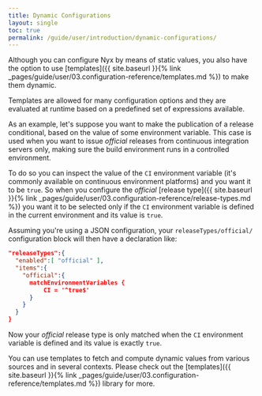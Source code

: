 ```yaml
---
title: Dynamic Configurations
layout: single
toc: true
permalink: /guide/user/introduction/dynamic-configurations/
---
```


Although you can configure Nyx by means of static values, you also have the option to use [templates]({{ site.baseurl }}{% link _pages/guide/user/03.configuration-reference/templates.md %}) to make them dynamic.

Templates are allowed for many configuration options and they are evaluated at runtime based on a predefined set of expressions available.

As an example, let's suppose you want to make the publication of a release conditional, based on the value of some environment variable. This case is used when you want to issue *official* releases from continuous integration servers only, making sure the build environment runs in a controlled environment.

To do so you can inspect the value of the `CI` environment variable (it's commonly available on continuous environment platforms) and you want it to be `true`. So when you configure the *official* [release type]({{ site.baseurl }}{% link _pages/guide/user/03.configuration-reference/release-types.md %}) you want it to be selected only if the `CI` environment variable is defined in the current environment and its value is `true`.

Assuming you're using a JSON configuration, your `releaseTypes/official/` configuration block will then have a declaration like:

```json
"releaseTypes":{
  "enabled":[ "official" ],
  "items":{
    "official":{
      matchEnvironmentVariables {
          CI = '^true$'
      }
    }
  }
}
```

Now your *official* release type is only matched when the `CI` environment variable is defined and its value is exactly `true`.

You can use templates to fetch and compute dynamic values from various sources and in several contexts. Please check out the [templates]({{ site.baseurl }}{% link _pages/guide/user/03.configuration-reference/templates.md %}) library for more.
